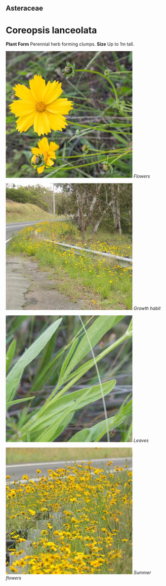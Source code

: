 ## Asteraceae
# Coreopsis lanceolata
 **Plant Form** Perennial herb forming clumps. **Size** Up to 1m tall.


![Flowers](73097__DSF3494.jpg)
 *Flowers* 

![Growth habit](70402_P1033023.jpg)
 *Growth habit* 

![Leaves](73104__DSF3502.jpg)
 *Leaves* 

![Summer flowers](70424_P1033049.jpg)
 *Summer flowers* 

